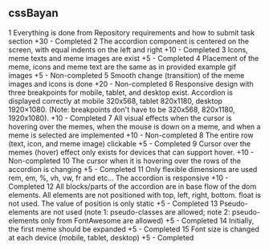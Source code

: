 ## cssBayan
1 Everything is done from Repository requirements and how to submit task section +30 - Completed
2 The accordion component is centered on the screen, with equal indents on the left and right +10 - Completed
3 Icons, meme texts and meme images are exist +5 - Completed
4 Placement of the meme, icons and meme text are the same as in provided example gif images +5 - Non-completed
5 Smooth change (transition) of the meme images and icons is done +20 - Non-completed
6 Responsive design with three breakpoints for mobile, tablet, and desktop exist. Accordion is displayed correctly at mobile 320x568, tablet 820x1180, desktop 1920×1080. (Note: breakpoints don't have to be 320x568, 820x1180, 1920x1080). +10 - Completed
7 All visual effects when the cursor is hovering over the memes, when the mouse is down on a meme, and when a meme is selected are implemented +10 - Non-completed
8 The entire row (text, icon, and meme image) clickable +5 - Completed
9 Cursor over the memes (hover) effect only exists for devices that can support hover. +10 - Non-completed
10 The cursor when it is hovering over the rows of the accordion is changing +5 - Completed
11 Only flexible dimensions are used rem, em, %, vh, vw, fr and etc... The accordion is responsive +10 - Completed
12 All blocks/parts of the accordion are in base flow of the dom elements. All elements are not positioned with top, left, right, bottom. float is not used. The value of position is only static +5 - Completed
13 Pseudo-elements are not used (note 1: pseudo-classes are allowed; note 2: pseudo-elements only from FontAwesome are allowed) +5 - Completed
14 Initially, the first meme should be expanded +5 - Completed
15 Font size is changed at each device (mobile, tablet, desktop) +5 - Completed
